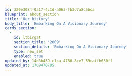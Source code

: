```yaml
---
id: 320e3084-0a17-4c1d-a063-fb3d7a8c5bca
blueprint: about_section
title: 'Our history'
body_title: 'Embarking On A Visionary Journey'
cards_section:
  -
    id: ltbirgat
    section_title: '2009'
    section_details: 'Embarking On A Visionary Journey'
    type: new_set
    enabled: true
updated_by: 14d3b439-c1ca-4786-8ce7-59caffb630ff
updated_at: 1709470785
---
```


